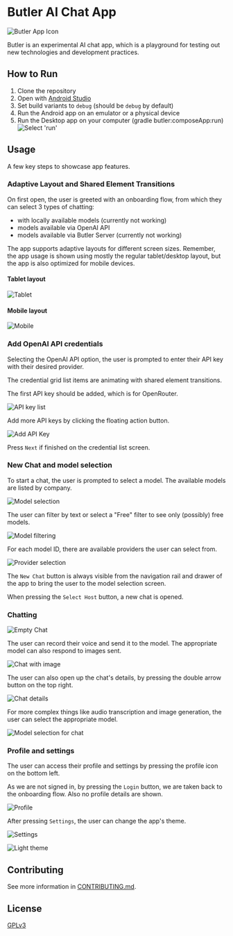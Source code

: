 # Butler AI Chat App

![Butler App Icon](docs/assets/butler_logo.webp)

Butler is an experimental AI chat app, which is a playground for testing out new technologies and development practices.

## How to Run

1. Clone the repository
2. Open with [Android Studio](https://developer.android.com/studio)
3. Set build variants to `debug` (should be `debug` by default)
4. Run the Android app on an emulator or a physical device
5. Run the Desktop app on your computer (gradle butler:composeApp:run)
![Select 'run'](docs/assets/select_run.png)

## Usage

A few key steps to showcase app features.

### Adaptive Layout and Shared Element Transitions

On first open, the user is greeted with an onboarding flow, from which they can select 3 types of chatting:

- with locally available models (currently not working)
- models available via OpenAI API
- models available via Butler Server (currently not working)

The app supports adaptive layouts for different screen sizes. Remember, the app usage is shown using mostly the regular tablet/desktop layout, but the app is also optimized for mobile devices.

#### Tablet layout

![Tablet](docs/assets/tablet.png)

#### Mobile layout

![Mobile](docs/assets/mobile.png)

### Add OpenAI API credentials

Selecting the OpenAI API option, the user is prompted to enter their API key with their desired provider.

The credential grid list items are animating with shared element transitions.

The first API key should be added, which is for OpenRouter.

![API key list](docs/assets/api_key_list.png)

Add more API keys by clicking the floating action button.

![Add API Key](docs/assets/add_api_key.png)

Press `Next` if finished on the credential list screen.

### New Chat and model selection

To start a chat, the user is prompted to select a model. The available models are listed by company.

![Model selection](docs/assets/model_selection.png)

The user can filter by text or select a "Free" filter to see only (possibly) free models.

![Model filtering](docs/assets/model_filtering.png)

For each model ID, there are available providers the user can select from.

![Provider selection](docs/assets/provider_selection.png)

The `New Chat` button is always visible from the navigation rail and drawer of the app to bring the user to the model selection screen.

When pressing the `Select Host` button, a new chat is opened.

### Chatting

![Empty Chat](docs/assets/empty_chat.png)

The user can record their voice and send it to the model. The appropriate model can also respond to images sent.

![Chat with image](docs/assets/chat_with_image.png)

The user can also open up the chat's details, by pressing the double arrow button on the top right.

![Chat details](docs/assets/chat_details.png)

For more complex things like audio transcription and image generation, the user can select the appropriate model.

![Model selection for chat](docs/assets/model_selection_chat.png)

### Profile and settings

The user can access their profile and settings by pressing the profile icon on the bottom left.

As we are not signed in, by pressing the `Login` button, we are taken back to the onboarding flow. Also no profile details are shown.

![Profile](docs/assets/profile.png)

After pressing `Settings`, the user can change the app's theme.

![Settings](docs/assets/settings_theme.png)

![Light theme](docs/assets/light_theme.png)

## Contributing

See more information in [CONTRIBUTING.md](CONTRIBUTING.md).

## License

[GPLv3](https://www.gnu.org/licenses/gpl-3.0.html)
